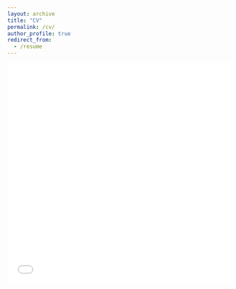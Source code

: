 ```yaml
---
layout: archive
title: "CV"
permalink: /cv/
author_profile: true
redirect_from:
  - /resume
---
```


<iframe src="/files/ZLCV.pdf" width="100%" height="500" frameborder="no" border="0" marginwidth="0" marginheight="0"></iframe>
